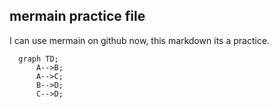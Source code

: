 ## mermain practice file

I can use mermain on github now, this markdown its a practice.

```mermaid
  graph TD;
      A-->B;
      A-->C;
      B-->D;
      C-->D;
```
